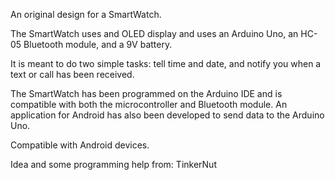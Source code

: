 An original design for a SmartWatch.

The SmartWatch uses and OLED display and uses an Arduino Uno, an HC-05 Bluetooth module, and a 9V battery.

It is meant to do two simple tasks: tell time and date, and notify you when a text or call has been received.

The SmartWatch has been programmed on the Arduino IDE and is compatible with both the microcontroller and Bluetooth module.
An application for Android has also been developed to send data to the Arduino Uno.

Compatible with Android devices.

Idea and some programming help from: TinkerNut
